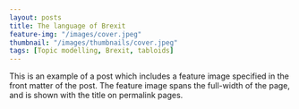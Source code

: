 ```yaml
---
layout: posts
title: The language of Brexit
feature-img: "/images/cover.jpeg"
thumbnail: "/images/thumbnails/cover.jpeg"
tags: [Topic modelling, Brexit, tabloids]
---
```


This is an example of a post which includes a feature image specified in the front matter of the post. The feature image spans the full-width of the page, and is shown with the title on permalink pages.
